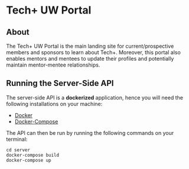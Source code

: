 # Tech+ UW Portal

## About
The Tech+ UW Portal is the main landing site for current/prospective members and sponsors to learn about Tech+. Moreover, this portal also enables mentors and mentees to update their profiles and potentially maintain mentor-mentee relationships.

## Running the Server-Side API
The server-side API is a **dockerized** application, hence you will need the following installations on your machine: 
- [Docker](https://docs.docker.com/desktop/)
- [Docker-Compose](https://docs.docker.com/compose/)

The API can then be run by running the following commands on your terminal: 
```shell
cd server
docker-compose build
docker-compose up
```
